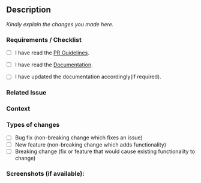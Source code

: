 
<!--- Provide a general summary of the issue in the Title above -->

## Description

_Kindly explain the changes you made here._



### Requirements / Checklist

<!--- By pushing this PR you acknowledge the following: Put an `x` in all the boxes that apply(important): -->

- [ ] I have read the [PR Guidelines](https://abhitronix.github.io/vidgear/latest/contribution/PR/#submitting-pull-requestpr-guidelines).
- [ ] I have read the [Documentation](https://abhitronix.github.io/vidgear/latest).
- [ ] I have updated the documentation accordingly(if required).


### Related Issue
<!--- This project only accepts pull requests related to open issues -->
<!--- If suggesting a new feature or change, please discuss it in an issue first -->
<!--- If fixing a bug, there should be an issue describing it with steps to reproduce -->
<!--- Please link to the issue here: -->

### Context
<!--- Why is this change required? What problem does it solve? -->

### Types of changes
<!--- What types of changes does your code introduce? Put an `x` in the box that apply(important): -->
- [ ] Bug fix (non-breaking change which fixes an issue)
- [ ] New feature (non-breaking change which adds functionality)
- [ ] Breaking change (fix or feature that would cause existing functionality to change)

### Screenshots (if available):
<!--- Provide screenshots where appropriate -->